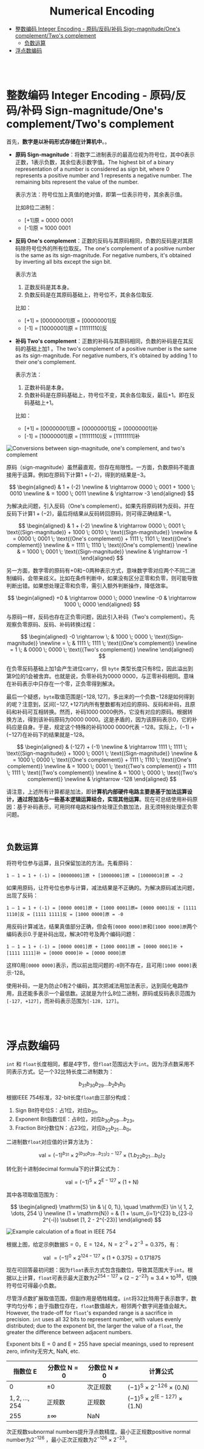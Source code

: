 <h1 style="text-align: center;"><strong>Numerical Encoding</strong></h1>

- [整数编码 Integer Encoding - 原码/反码/补码 Sign-magnitude/One's complement/Two's complement](#整数编码-integer-encoding---原码反码补码-sign-magnitudeones-complementtwos-complement)
  - [负数运算](#负数运算)
- [浮点数编码](#浮点数编码)

<br></br>



# 整数编码 Integer Encoding - 原码/反码/补码 Sign-magnitude/One's complement/Two's complement
首先，**数字是以补码形式存储在计算机中**。。

- **原码 Sign-magnitude**：将数字二进制表示的最高位视为符号位，其中$0$表示正数，$1$表示负数，其余位表示数字值。The highest bit of a binary representation of a number is considered as sign bit, where 0 represents a positive number and 1 represents a negative number. The remaining bits represent the value of the number.

    表示方法：符号位加上真值的绝对值，即第一位表示符号，其余表示值。

    比如8位二进制：
    * [+1]原 = 0000 0001
    * [-1]原 = 1000 0001

- **反码 One's complement**：正数的反码与其原码相同，负数的反码是对其原码除符号位外的所有位取反。The one's complement of a positive number is the same as its sign-magnitude. For negative numbers, it's obtained by inverting all bits except the sign bit.

    表示方法
    1. 正数反码是其本身。
    2. 负数反码是在其原码基础上，符号位不，其余各位取反.

    比如：
    * [+1] = [00000001]原 = [00000001]反
    * [-1] = [10000001]原 = [11111110]反

- **补码 Two's complement**：正数的补码与其原码相同，负数的补码是在其反码的基础上加$1$ 。The two's complement of a positive number is the same as its sign-magnitude. For negative numbers, it's obtained by adding 1 to their one's complement.

    表示方法：
    1. 正数补码是本身。
    2. 负数补码是在原码基础上，符号位不变，其余各位取反，最后+1。即在反码基础上+1。

    比如：
    * [+1] = [00000001]原 = [00000001]反 = [00000001]补
    * [-1] = [10000001]原 = [11111110]反 = [11111111]补

![Conversions between sign-magnitude, one's complement, and two's complement](Images/numerical_encoding1.png)

原码（sign-magnitude）虽然最直观，但存在局限性。一方面，负数原码不能直接用于运算。例如在原码下计算$1 + (-2)$，得到的结果是$-3$。

$$
\begin{aligned}
& 1 + (-2) \newline
& \rightarrow 0000 \; 0001 + 1000 \; 0010 \newline
& = 1000 \; 0011 \newline
& \rightarrow -3
\end{aligned}
$$

为解决此问题，引入反码（One's complement）。如果先将原码转为反码，并在反码下计算$1 + (-2)$，最后将结果从反码转回原码，则可得正确结果$-1$。

$$
\begin{aligned}
& 1 + (-2) \newline
& \rightarrow 0000 \; 0001 \; \text{(Sign-magnitude)} + 1000 \; 0010 \; \text{(Sign-magnitude)} \newline
& = 0000 \; 0001 \; \text{(One's complement)} + 1111  \; 1101 \; \text{(One's complement)} \newline
& = 1111 \; 1110 \; \text{(One's complement)} \newline
& = 1000 \; 0001 \; \text{(Sign-magnitude)} \newline
& \rightarrow -1
\end{aligned}
$$

另一方面，数字零的原码有$+0$和$-0$两种表示方式，意味数字零对应两个不同二进制编码，会带来歧义。比如在条件判断中，如果没有区分正零和负零，则可能导致判断出错。如果想处理正零和负零，需引入额外判断操作，降低效率。

$$
\begin{aligned}
+0 & \rightarrow 0000 \; 0000 \newline
-0 & \rightarrow 1000 \; 0000
\end{aligned}
$$

与原码一样，反码也存在正负零问题，因此引入补码（Two's complement）。先观察负零原码、反码、补码转换过程：

$$
\begin{aligned}
-0 \rightarrow \; & 1000 \; 0000 \; \text{(Sign-magnitude)} \newline
= \; & 1111 \; 1111 \; \text{(One's complement)} \newline
= 1 \; & 0000 \; 0000 \; \text{(Two's complement)} \newline
\end{aligned}
$$

在负零反码基础上加$1$会产生进位carry，但 `byte` 类型长度只有8位，因此溢出到第9位的$1$会被舍弃。也就是说，负零补码为$0000 \; 0000$，与正零补码相同。意味在补码表示中只存在一个零，正负零得到解决。

最后一个疑惑，`byte`取值范围是$[-128, 127]$，多出来的一个负数$-128$是如何得到的呢？注意到，区间$[-127, +127]$内所有整数都有对应的原码、反码和补码，且原码和补码可互相转换。然而，补码$1000 \; 0000$例外，它没有对应的原码。根据转换方法，得到该补码原码为$0000 \; 0000$。这是矛盾的，因为该原码表示$0$，它的补码应是自身。于是，规定这个特殊的补码$1000 \; 0000$代表 $-128$。实际上，$(-1) + (-127)$在补码下的结果就是$-128$。

$$
\begin{aligned}
& (-127) + (-1) \newline
& \rightarrow 1111 \; 1111 \; \text{(Sign-magnitude)} + 1000 \; 0001 \; \text{(Sign-magnitude)} \newline
& = 1000 \; 0000 \; \text{(One's complement)} + 1111  \; 1110 \; \text{(One's complement)} \newline
& = 1000 \; 0001 \; \text{(Two's complement)} + 1111  \; 1111 \; \text{(Two's complement)} \newline
& = 1000 \; 0000 \; \text{(Two's complement)} \newline
& \rightarrow -128
\end{aligned}
$$

请注意，上述所有计算都是加法，即**计算机内部硬件电路主要是基于加法运算设计，通过将加法与一些基本逻辑运算结合，实现其他运算**。现在可总结使用补码原因：基于补码表示，可用同样电路和操作处理正负数加法，且无须特别处理正负零问题。

<br>


## 负数运算
将符号位参与运算，且只保留加法的方法。先看原码：

```
1 – 1 = 1 + (-1) = [00000001]原 + [10000001]原 = [10000010]原 = -2
```

如果用原码，让符号位也参与计算，减法结果是不正确的。为解决原码减法问题，出现了反码：

```
1 – 1 = 1 + (-1) = [0000 0001]原 + [1000 0001]原= [0000 0001]反 + [1111 1110]反 = [1111 1111]反 = [1000 0000]原 = -0
```

用反码计算减法，结果真值部分正确，但会有`[0000 0000]原`和`[1000 0000]原`两个编码表示0.于是补码出现，解决0符号及两个编码问题：

```
1 – 1 = 1 + (-1) = [0000 0001]原 + [1000 0001]原 = [0000 0001]补 + [1111 1111]补 = [0000 0000]补 = [0000 0000]原
```

这样0用`[0000 0000]`表示，而以前出现问题的`-0`则不存在，且可用`[1000 0000]`表示-128。

使用补码，一是为防止0有2个编码，其次把减法用加法表示，达到简化电路作用，且还能多表示一个最低数。这就是为什么8位二进制，原码或反码表示范围为`[-127, +127]`，而补码表示范围为`[-128, 127]`。

<br></br>



# 浮点数编码
`int` 和 `float`长度相同，都是4字节，但`float`范围远大于`int`。因为浮点数采用不同表示方式。记一个32比特长度二进制数为：

$$
b_{31} b_{30} b_{29} \ldots b_2 b_1 b_0
$$

根据IEEE 754标准，32-bit长度`float`由三部分构成：

1. Sign Bit符号位$\mathrm{S}$：占1位，对应$b_{31}$。
2. Exponent Bit指数位$\mathrm{E}$：占8位，对应$b_{30} b_{29} \ldots b_{23}$。
3. Fraction Bit分数位$\mathrm{N}$：占23位，对应$b_{22} b_{21} \ldots b_0$。

二进制数`float`对应值的计算方法为：

$$
\text {val} = (-1)^{b_{31}} \times 2^{\left(b_{30} b_{29} \ldots b_{23}\right)_2-127} \times\left(1 . b_{22} b_{21} \ldots b_0\right)_2
$$

转化到十进制decimal formula下的计算公式为：

$$
\text {val}=(-1)^{\mathrm{S}} \times 2^{\mathrm{E} -127} \times (1 + \mathrm{N})
$$

其中各项取值范围为：

$$
\begin{aligned}
\mathrm{S} \in & \{ 0, 1\}, \quad \mathrm{E} \in \{ 1, 2, \dots, 254 \} \newline
(1 + \mathrm{N}) = & (1 + \sum_{i=1}^{23} b_{23-i} 2^{-i}) \subset [1, 2 - 2^{-23}]
\end{aligned}
$$

![Example calculation of a float in IEEE 754](Images/ieee_754_float.png)

根据上图，给定示例数据$\mathrm{S} = 0$，$\mathrm{E} = 124$，$\mathrm{N} = 2^{-2} + 2^{-3} = 0.375$，有：

$$
\text { val } = (-1)^0 \times 2^{124 - 127} \times (1 + 0.375) = 0.171875
$$

现在可回答最初问题：因为`float`表示方式包含指数位，导致其范围大于`int`。根据以上计算，`float`可表示最大正数为$2^{254 - 127} \times (2 - 2^{-23}) \approx 3.4 \times 10^{38}$，切换符号位可得最小负数。

尽管浮点数扩展取值范围，但副作用是牺牲精度。`int`将32比特用于表示数字，数字均匀分布；由于指数位存在，`float`数值越大，相邻两个数字间差值会越大。However, the trade-off for `float`'s expanded range is a sacrifice in precision. `int` uses all 32 bits to represent number, with values evenly distributed; due to the exponent bit, the larger the value of a `float`, the greater the difference between adjacent numbers.

Exponent bits  $\mathrm{E} = 0$ and $\mathrm{E} = 255$ have special meanings, used to represent zero, infinity无穷大, $\mathrm{NaN}$, etc.


| 指数位  E           | 分数位 $\mathrm{N} = 0$ | 分数位 $\mathrm{N} \ne 0$ | 计算公式                                                               |
| ------------------ | ----------------------- | ------------------------- | ---------------------------------------------------------------------- |
| $0$                | $\pm 0$                 | 次正规数                  | $(-1)^{\mathrm{S}} \times 2^{-126} \times (0.\mathrm{N})$              |
| $1, 2, \dots, 254$ | 正规数                  | 正规数                    | $(-1)^{\mathrm{S}} \times 2^{(\mathrm{E} -127)} \times (1.\mathrm{N})$ |
| $255$              | $\pm \infty$            | $\mathrm{NaN}$            |                                                                        |

次正规数subnormal numbers提升浮点数精度。最小正正规数positive normal number为$2^{-126}$ ，最小正次正规数为$2^{-126} \times 2^{-23}$。
